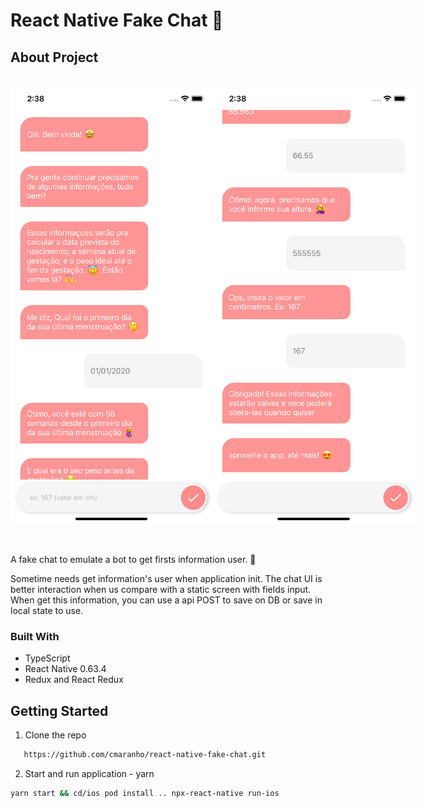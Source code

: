 # React Native Fake Chat 🤖

## About Project

<br>
<div style="display:flex;">
   <img height="700" src="https://github.com/cmaranho/react-native-fake-chat/blob/main/img/Simulator%20Screen%20Shot%20-%20iPhone%2011%20-%202021-02-12%20at%2014.38.34.png?raw=true" />
   <img height="700" src="https://github.com/cmaranho/react-native-fake-chat/blob/main/img/Simulator%20Screen%20Shot%20-%20iPhone%2011%20-%202021-02-12%20at%2014.38.57.png?raw=true" />
</div>

<br>
<br>

A fake chat to emulate a bot to get firsts information user. 📲

Sometime needs get information's user when application init.
The chat UI is better interaction when us compare with a static screen with fields input.
When get this information, you can use a api POST to save on DB or save in local state to use.

### Built With

- TypeScript
- React Native 0.63.4
- Redux and React Redux

## Getting Started

1. Clone the repo

```sh
   https://github.com/cmaranho/react-native-fake-chat.git
```

2. Start and run application - yarn

```sh
yarn start && cd/ios pod install .. npx-react-native run-ios
```
